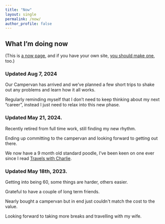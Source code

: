 ```yaml
---
title: "Now"
layout: single
permalink: /now/
author_profile: false
---
```


<h2>What I’m doing now</h2>

(This is <a href="https://nownownow.com/about">a now page</a>, and if you have your own site, <a href="https://nownownow.com/about">you should make one</a>, too.)

### Updated Aug 7, 2024

Our Campervan has arrived and we’ve planned a few short trips to shake out any problems and learn how it all works.

Regularly reminding myself that I don’t need to keep thinking about my next “career”, instead I just need to relax into this new phase.

### Updated May 21, 2024.

Recently retired from full time work, still finding my new rhythm.

Ending up committing to the campervan and looking forward to getting out there.

We now have a 9 month old standard poodle, I’ve been keen on one ever since I read [Travels with Charlie](https://www.goodreads.com/book/show/5306.Travels_with_Charley).

### Updated May 18th, 2023.

Getting into being 60, some things are harder, others easier.

Grateful to have a couple of long term friends.

Nearly bought a campervan but in end just couldn't match the cost to the value.

Looking forward to taking more breaks and travelling with my wife.

